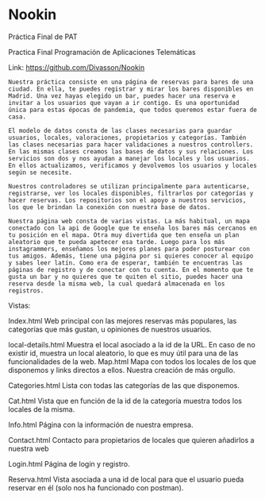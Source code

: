 # Nookin
Práctica Final de PAT

Practica Final Programación de Aplicaciones Telemáticas 

Link: https://github.com/Divasson/Nookin

	Nuestra práctica consiste en una página de reservas para bares de una ciudad. En ella, te puedes registrar y mirar los bares disponibles en Madrid. Una vez hayas elegido un bar, puedes hacer una reserva e invitar a los usuarios que vayan a ir contigo. Es una oportunidad única para estas épocas de pandemia, que todos queremos estar fuera de casa. 

	El modelo de datos consta de las clases necesarias para guardar usuarios, locales, valoraciones, propietarios y categorías. También las clases necesarias para hacer validaciones a nuestros controllers. En las mismas clases creamos las bases de datos y sus relaciones. Los servicios son dos y nos ayudan a manejar los locales y los usuarios. En ellos actualizamos, verificamos y devolvemos los usuarios y locales según se necesite. 

	Nuestros controladores se utilizan principalmente para autenticarse, registrarse, ver los locales disponibles, filtrarlos por categorías y hacer reservas. Los repositorios son el apoyo a nuestros servicios, los que le brindan la conexión con nuestra base de datos. 

	Nuestra página web consta de varias vistas. La más habitual, un mapa conectado con la api de Google que te enseña los bares más cercanos en tu posición en el mapa. Otra muy divertida que ten enseña un plan aleatorio que te pueda apetecer esa tarde. Luego para los más instagrammers, enseñamos los mejores planes para poder posturear con tus amigos. Además, tiene una página por si quieres conocer al equipo y sabes leer latín. Como era de esperar, también te encuentras las páginas de registro y de conectar con tu cuenta. En el momento que te gusta un bar y no quieres que te quiten el sitio, puedes hacer una reserva desde la misma web, la cual quedará almacenada en los registros. 

Vistas:

Index.html
Web principal con las mejores reservas más populares, las categorías que más gustan, u opiniones de nuestros usuarios.

local-details.html
Muestra el local asociado a la id de la URL. En caso de no existir id, muestra un local aleatorio, lo que es muy útil para una de las funcionalidades de la web.
Map.html
Mapa con todos los locales de los que disponemos y links directos a ellos. Nuestra creación de más orgullo.

Categories.html
Lista con todas las categorías de las que disponemos.

Cat.html
Vista que en función de la id de la categoría muestra todos los locales de la misma.

Info.html
Página con la información de nuestra empresa.

Contact.html
Contacto para propietarios de locales que quieren añadirlos a nuestra web

Login.html
Página de login y registro.

Reserva.html
Vista asociada a una id de local para que el usuario pueda reservar en él (solo nos ha funcionado con postman).



